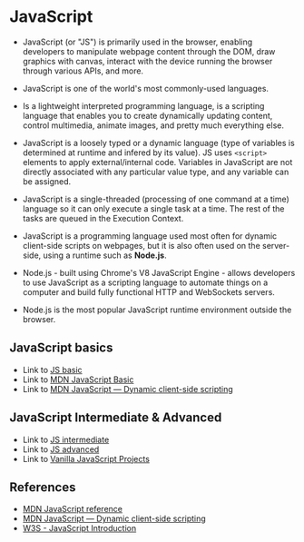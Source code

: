 # JavaScript

- JavaScript (or "JS") is primarily used in the browser, enabling developers to manipulate webpage content through the DOM, draw graphics with canvas, interact with the device running the browser through various APIs, and more.
- JavaScript is one of the world's most commonly-used languages.
- Is a lightweight interpreted programming language, is a scripting language that enables you to create dynamically updating content, control multimedia, animate images, and pretty much everything else.
- JavaScript is a loosely typed or a dynamic language (type of variables is determined at runtime and infered by its value). JS uses `<script>` elements to apply external/internal code. Variables in JavaScript are not directly associated with any particular value type, and any variable can be assigned.
- JavaScript is a single-threaded (processing of one command at a time) language so it can only execute a single task at a time. The rest of the tasks are queued in the Execution Context.

- JavaScript is a programming language used most often for dynamic client-side scripts on webpages, but it is also often used on the server-side, using a runtime such as **Node.js**.
- Node.js - built using Chrome's V8 JavaScript Engine - allows developers to use JavaScript as a scripting language to automate things on a computer and build fully functional HTTP and WebSockets servers.
- Node.js is the most popular JavaScript runtime environment outside the browser.

## JavaScript basics

- Link to [JS basic](./JS/basic.md)
- Link to [MDN JavaScript Basic](https://developer.mozilla.org/en-US/docs/Learn/Getting_started_with_the_web/JavaScript_basics)
- Link to [MDN JavaScript — Dynamic client-side scripting](https://developer.mozilla.org/en-US/docs/Learn/JavaScript)

## JavaScript Intermediate & Advanced

- Link to [JS intermediate](./JS/intermediate.md)
- Link to [JS advanced](./JS/advanced.md)
- Link to [Vanilla JavaScript Projects](https://github.com/bradtraversy/vanillawebprojects)

## References

- [MDN JavaScript reference](https://developer.mozilla.org/en-US/docs/Web/JavaScript/Reference)
- [MDN JavaScript — Dynamic client-side scripting](https://developer.mozilla.org/en-US/docs/Learn/JavaScript)
- [W3S - JavaScript Introduction](https://www.w3schools.com/js/js_intro.asp)
